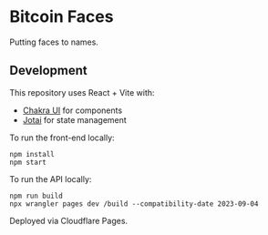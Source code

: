 # Bitcoin Faces

Putting faces to names.

## Development

This repository uses React + Vite with:

- [Chakra UI](https://chakra-ui.com/) for components
- [Jotai](https://jotai.org/) for state management

To run the front-end locally:

```
npm install
npm start
```

To run the API locally:

```
npm run build
npx wrangler pages dev /build --compatibility-date 2023-09-04
```

Deployed via Cloudflare Pages.
